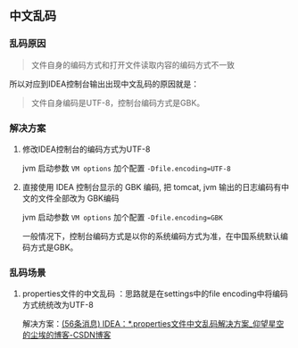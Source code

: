 ## 中文乱码

### 乱码原因

>文件自身的编码方式和打开文件读取内容的编码方式不一致

所以对应到IDEA控制台输出出现中文乱码的原因就是：

> 文件自身编码是UTF-8，控制台编码方式是GBK。

### 解决方案

1. 修改IDEA控制台的编码方式为UTF-8

   jvm 启动参数 `VM options` 加个配置 `-Dfile.encoding=UTF-8`

2. 直接使用 IDEA 控制台显示的 GBK 编码, 把 tomcat, jvm 输出的日志编码有中文的文件全部改为 GBK编码

   jvm 启动参数 `VM options` 加个配置 `-Dfile.encoding=GBK`

   一般情况下，控制台编码方式是以你的系统编码方式为准，在中国系统默认编码方式是GBK。

### 乱码场景

1. properties文件的中文乱码	：思路就是在settings中的file encoding中将编码方式统统改为UTF-8

   解决方案：[(56条消息) IDEA：*.properties文件中文乱码解决方案_仰望星空的尘埃的博客-CSDN博客](https://blog.csdn.net/u010285974/article/details/107102644)

